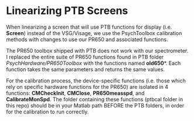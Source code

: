 # Linearizing PTB Screens

When linearizing a screen that will use PTB functions for display (i.e. 
**Screen**) instead of the VSG/Visage, we use the PsychToolbox calibration 
methods with changes to use our PR650 and associated functions. 

The PR650 toolbox shipped with PTB does not work with our spectrometer. I replaced
the entire suite of PR650 functions found in PTB folder *PsychHardware/PR650Toolbox*
with the functions named **old650***. Each function takes the same parameters and 
returns the same values. 

For the calibration process, the device-specific functions (i.e. those which rely on 
specific hardware functions for the PR650) are isolated in 4 functions: **CMCheckInit**,
**CMClose**, **PR650measspd**, and **CalibrateMonSpd**. The folder containing these
functions (ptbcal folder in this repo) should be in your Matlab path BEFORE the PTB folders,
in order for the calibration to run correctly. 


